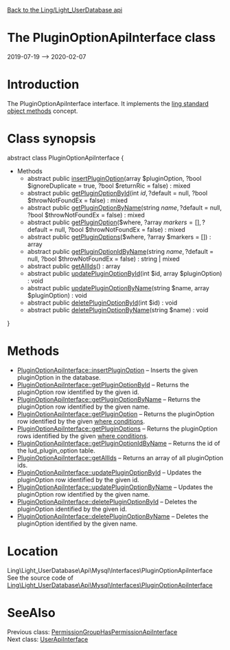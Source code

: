 [Back to the Ling/Light_UserDatabase api](https://github.com/lingtalfi/Light_UserDatabase/blob/master/doc/api/Ling/Light_UserDatabase.md)



The PluginOptionApiInterface class
================
2019-07-19 --> 2020-02-07






Introduction
============

The PluginOptionApiInterface interface.
It implements the [ling standard object methods](https://github.com/lingtalfi/Light_BreezeGenerator/blob/master/doc/pages/ling-standard-object-methods.md) concept.



Class synopsis
==============


abstract class <span class="pl-k">PluginOptionApiInterface</span>  {

- Methods
    - abstract public [insertPluginOption](https://github.com/lingtalfi/Light_UserDatabase/blob/master/doc/api/Ling/Light_UserDatabase/Api/Mysql/Interfaces/PluginOptionApiInterface/insertPluginOption.md)(array $pluginOption, ?bool $ignoreDuplicate = true, ?bool $returnRic = false) : mixed
    - abstract public [getPluginOptionById](https://github.com/lingtalfi/Light_UserDatabase/blob/master/doc/api/Ling/Light_UserDatabase/Api/Mysql/Interfaces/PluginOptionApiInterface/getPluginOptionById.md)(int $id, ?$default = null, ?bool $throwNotFoundEx = false) : mixed
    - abstract public [getPluginOptionByName](https://github.com/lingtalfi/Light_UserDatabase/blob/master/doc/api/Ling/Light_UserDatabase/Api/Mysql/Interfaces/PluginOptionApiInterface/getPluginOptionByName.md)(string $name, ?$default = null, ?bool $throwNotFoundEx = false) : mixed
    - abstract public [getPluginOption](https://github.com/lingtalfi/Light_UserDatabase/blob/master/doc/api/Ling/Light_UserDatabase/Api/Mysql/Interfaces/PluginOptionApiInterface/getPluginOption.md)($where, ?array $markers = [], ?$default = null, ?bool $throwNotFoundEx = false) : mixed
    - abstract public [getPluginOptions](https://github.com/lingtalfi/Light_UserDatabase/blob/master/doc/api/Ling/Light_UserDatabase/Api/Mysql/Interfaces/PluginOptionApiInterface/getPluginOptions.md)($where, ?array $markers = []) : array
    - abstract public [getPluginOptionIdByName](https://github.com/lingtalfi/Light_UserDatabase/blob/master/doc/api/Ling/Light_UserDatabase/Api/Mysql/Interfaces/PluginOptionApiInterface/getPluginOptionIdByName.md)(string $name, ?$default = null, ?bool $throwNotFoundEx = false) : string | mixed
    - abstract public [getAllIds](https://github.com/lingtalfi/Light_UserDatabase/blob/master/doc/api/Ling/Light_UserDatabase/Api/Mysql/Interfaces/PluginOptionApiInterface/getAllIds.md)() : array
    - abstract public [updatePluginOptionById](https://github.com/lingtalfi/Light_UserDatabase/blob/master/doc/api/Ling/Light_UserDatabase/Api/Mysql/Interfaces/PluginOptionApiInterface/updatePluginOptionById.md)(int $id, array $pluginOption) : void
    - abstract public [updatePluginOptionByName](https://github.com/lingtalfi/Light_UserDatabase/blob/master/doc/api/Ling/Light_UserDatabase/Api/Mysql/Interfaces/PluginOptionApiInterface/updatePluginOptionByName.md)(string $name, array $pluginOption) : void
    - abstract public [deletePluginOptionById](https://github.com/lingtalfi/Light_UserDatabase/blob/master/doc/api/Ling/Light_UserDatabase/Api/Mysql/Interfaces/PluginOptionApiInterface/deletePluginOptionById.md)(int $id) : void
    - abstract public [deletePluginOptionByName](https://github.com/lingtalfi/Light_UserDatabase/blob/master/doc/api/Ling/Light_UserDatabase/Api/Mysql/Interfaces/PluginOptionApiInterface/deletePluginOptionByName.md)(string $name) : void

}






Methods
==============

- [PluginOptionApiInterface::insertPluginOption](https://github.com/lingtalfi/Light_UserDatabase/blob/master/doc/api/Ling/Light_UserDatabase/Api/Mysql/Interfaces/PluginOptionApiInterface/insertPluginOption.md) &ndash; Inserts the given pluginOption in the database.
- [PluginOptionApiInterface::getPluginOptionById](https://github.com/lingtalfi/Light_UserDatabase/blob/master/doc/api/Ling/Light_UserDatabase/Api/Mysql/Interfaces/PluginOptionApiInterface/getPluginOptionById.md) &ndash; Returns the pluginOption row identified by the given id.
- [PluginOptionApiInterface::getPluginOptionByName](https://github.com/lingtalfi/Light_UserDatabase/blob/master/doc/api/Ling/Light_UserDatabase/Api/Mysql/Interfaces/PluginOptionApiInterface/getPluginOptionByName.md) &ndash; Returns the pluginOption row identified by the given name.
- [PluginOptionApiInterface::getPluginOption](https://github.com/lingtalfi/Light_UserDatabase/blob/master/doc/api/Ling/Light_UserDatabase/Api/Mysql/Interfaces/PluginOptionApiInterface/getPluginOption.md) &ndash; Returns the pluginOption row identified by the given [where conditions](https://github.com/lingtalfi/SimplePdoWrapper#the-where-conditions).
- [PluginOptionApiInterface::getPluginOptions](https://github.com/lingtalfi/Light_UserDatabase/blob/master/doc/api/Ling/Light_UserDatabase/Api/Mysql/Interfaces/PluginOptionApiInterface/getPluginOptions.md) &ndash; Returns the pluginOption rows identified by the given [where conditions](https://github.com/lingtalfi/SimplePdoWrapper#the-where-conditions).
- [PluginOptionApiInterface::getPluginOptionIdByName](https://github.com/lingtalfi/Light_UserDatabase/blob/master/doc/api/Ling/Light_UserDatabase/Api/Mysql/Interfaces/PluginOptionApiInterface/getPluginOptionIdByName.md) &ndash; Returns the id of the lud_plugin_option table.
- [PluginOptionApiInterface::getAllIds](https://github.com/lingtalfi/Light_UserDatabase/blob/master/doc/api/Ling/Light_UserDatabase/Api/Mysql/Interfaces/PluginOptionApiInterface/getAllIds.md) &ndash; Returns an array of all pluginOption ids.
- [PluginOptionApiInterface::updatePluginOptionById](https://github.com/lingtalfi/Light_UserDatabase/blob/master/doc/api/Ling/Light_UserDatabase/Api/Mysql/Interfaces/PluginOptionApiInterface/updatePluginOptionById.md) &ndash; Updates the pluginOption row identified by the given id.
- [PluginOptionApiInterface::updatePluginOptionByName](https://github.com/lingtalfi/Light_UserDatabase/blob/master/doc/api/Ling/Light_UserDatabase/Api/Mysql/Interfaces/PluginOptionApiInterface/updatePluginOptionByName.md) &ndash; Updates the pluginOption row identified by the given name.
- [PluginOptionApiInterface::deletePluginOptionById](https://github.com/lingtalfi/Light_UserDatabase/blob/master/doc/api/Ling/Light_UserDatabase/Api/Mysql/Interfaces/PluginOptionApiInterface/deletePluginOptionById.md) &ndash; Deletes the pluginOption identified by the given id.
- [PluginOptionApiInterface::deletePluginOptionByName](https://github.com/lingtalfi/Light_UserDatabase/blob/master/doc/api/Ling/Light_UserDatabase/Api/Mysql/Interfaces/PluginOptionApiInterface/deletePluginOptionByName.md) &ndash; Deletes the pluginOption identified by the given name.





Location
=============
Ling\Light_UserDatabase\Api\Mysql\Interfaces\PluginOptionApiInterface<br>
See the source code of [Ling\Light_UserDatabase\Api\Mysql\Interfaces\PluginOptionApiInterface](https://github.com/lingtalfi/Light_UserDatabase/blob/master/Api/Mysql/Interfaces/PluginOptionApiInterface.php)



SeeAlso
==============
Previous class: [PermissionGroupHasPermissionApiInterface](https://github.com/lingtalfi/Light_UserDatabase/blob/master/doc/api/Ling/Light_UserDatabase/Api/Mysql/Interfaces/PermissionGroupHasPermissionApiInterface.md)<br>Next class: [UserApiInterface](https://github.com/lingtalfi/Light_UserDatabase/blob/master/doc/api/Ling/Light_UserDatabase/Api/Mysql/Interfaces/UserApiInterface.md)<br>
